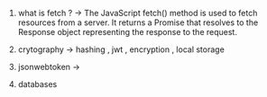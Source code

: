 1) what is fetch ?
-> The JavaScript fetch() method is used to fetch resources from a server. It returns a Promise that resolves to the Response object representing the response to the request.

2) crytography
-> hashing , jwt , encryption , local storage

3) jsonwebtoken 
->

4) databases